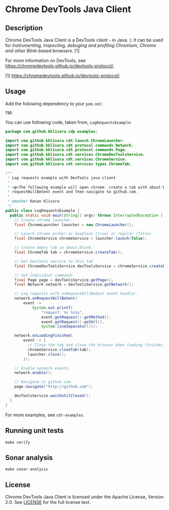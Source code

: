 # Chrome DevTools Java Client

## Description

Chrome DevTools Java Client is a DevTools client - in Java. (: It can be used for *instrumenting, inspecting, debuging and profiling Chromium, Chrome and other Blink-based browsers.* [1]

For more information on DevTools, see https://chromedevtools.github.io/devtools-protocol/.

[1] https://chromedevtools.github.io/devtools-protocol/.

## Usage

Add the following dependency to your `pom.xml`:

```
TBD
```

You can use following code, taken from, `LogRequestsExample`:

```java
package com.github.kklisura.cdp.examples;

import com.github.kklisura.cdt.launch.ChromeLauncher;
import com.github.kklisura.cdt.protocol.commands.Network;
import com.github.kklisura.cdt.protocol.commands.Page;
import com.github.kklisura.cdt.services.ChromeDevToolsService;
import com.github.kklisura.cdt.services.ChromeService;
import com.github.kklisura.cdt.services.types.ChromeTab;

/**
 * Log requests example with DevTools java client.
 *
 * <p>The following example will open chrome, create a tab with about:blank url, subscribe to
 * requestWillBeSent event and then navigate to github.com.
 *
 * @author Kenan Klisura
 */
public class LogRequestsExample {
  public static void main(String[] args) throws InterruptedException {
    // Create chrome launcher.
    final ChromeLauncher launcher = new ChromeLauncher();

    // Launch chrome either as headless (true) or regular (false).
    final ChromeService chromeService = launcher.launch(false);

    // Create empty tab ie about:blank.
    final ChromeTab tab = chromeService.createTab();

    // Get DevTools service to this tab
    final ChromeDevToolsService devToolsService = chromeService.createDevToolsService(tab);

    // Get individual commands
    final Page page = devToolsService.getPage();
    final Network network = devToolsService.getNetwork();

    // Log requests with onRequestWillBeSent event handler.
    network.onRequestWillBeSent(
        event ->
            System.out.printf(
                "request: %s %s%s",
                event.getRequest().getMethod(),
                event.getRequest().getUrl(),
                System.lineSeparator()));

    network.onLoadingFinished(
        event -> {
          // Close the tab and close the browser when loading finishes.
          chromeService.closeTab(tab);
          launcher.close();
        });

    // Enable network events.
    network.enable();

    // Navigate to github.com.
    page.navigate("http://github.com");

    devToolsService.waitUntilClosed();
  }
}
```

For more examples, see `cdt-examples`.
 
## Running unit tests

`make verify`
 
## Sonar analysis

`make sonar-analysis`

## License

Chrome DevTools Java Client is licensed under the Apache License, Version 2.0. See [LICENSE](LICENSE.txt) for the full license text.
